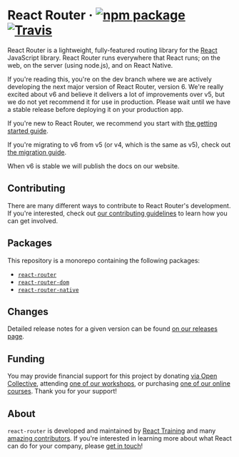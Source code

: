# React Router &middot; [![npm package][npm-badge]][npm] [![Travis][build-badge]][build]

[npm-badge]: https://img.shields.io/npm/v/history.svg?style=flat-square
[npm]: https://www.npmjs.org/package/react-router
[build-badge]: https://img.shields.io/travis/ReactTraining/react-router/dev.svg?style=flat-square
[build]: https://travis-ci.com/ReactTraining/react-router

React Router is a lightweight, fully-featured routing library for the
[React](https://reactjs.org) JavaScript library. React Router runs everywhere
that React runs; on the web, on the server (using node.js), and on React Native.

If you're reading this, you're on the dev branch where we are actively
developing the next major version of React Router, version 6. We're really
excited about v6 and believe it delivers a lot of improvements over v5, but we
do not yet recommend it for use in production. Please wait until we have a
stable release before deploying it on your production app.

If you're new to React Router, we recommend you start with [the getting started
guide](/docs/guides/getting-started.md).

If you're migrating to v6 from v5 (or v4, which is the same as v5), check out
[the migration guide](/docs/guides/migrating-5-to-6.md).

When v6 is stable we will publish the docs on our website.

## Contributing

There are many different ways to contribute to React Router's development. If
you're interested, check out [our contributing guidelines](CONTRIBUTING.md) to
learn how you can get involved.

## Packages

This repository is a monorepo containing the following packages:

- [`react-router`](/packages/react-router)
- [`react-router-dom`](/packages/react-router-dom)
- [`react-router-native`](/packages/react-router-native)

## Changes

Detailed release notes for a given version can be found [on our releases
page](https://github.com/ReactTraining/react-router/releases).

## Funding

You may provide financial support for this project by donating [via Open
Collective](https://opencollective.com/react-router), attending [one of our
workshops](https://reacttraining.com/workshops/), or purchasing [one of our
online courses](https://reacttraining.com/courses/). Thank you for your support!

## About

`react-router` is developed and maintained by [React
Training](https://reacttraining.com) and many [amazing
contributors](https://github.com/ReactTraining/react-router/graphs/contributors).
If you're interested in learning more about what React can do for your company,
please [get in touch](mailto:hello@reacttraining.com)!
